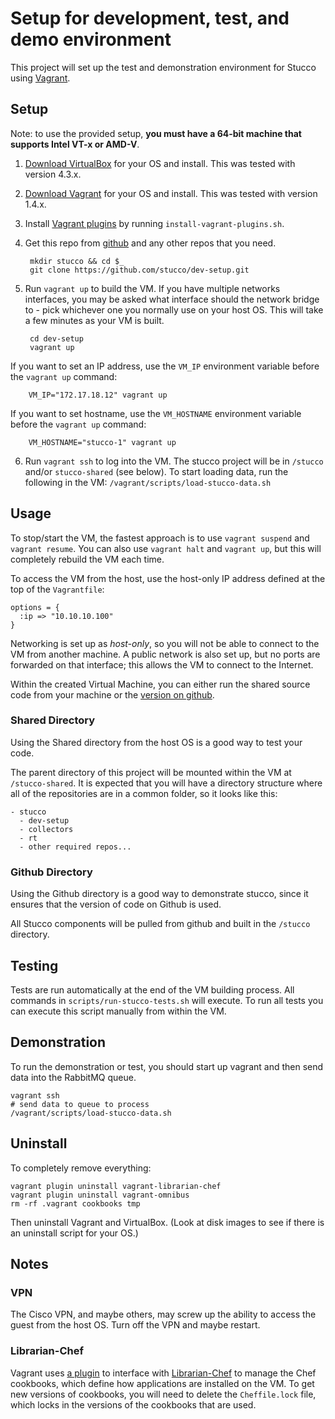
# Setup for development, test, and demo environment

This project will set up the test and demonstration environment for Stucco using [Vagrant](http://www.vagrantup.com/). 

## Setup

Note: to use the provided setup, **you must have a 64-bit machine that supports Intel VT-x or AMD-V**.

1. [Download VirtualBox](https://www.virtualbox.org/wiki/Downloads) for your OS and install. This was tested with version 4.3.x.
2. [Download Vagrant](http://www.vagrantup.com/downloads.html) for your OS and install. This was tested with version 1.4.x.
3. Install [Vagrant plugins](http://docs.vagrantup.com/v2/plugins/index.html) by running `install-vagrant-plugins.sh`. 
4. Get this repo from [github](https://github.com/stucco/dev-setup) and any other repos that you need.

        mkdir stucco && cd $_
        git clone https://github.com/stucco/dev-setup.git
      
5. Run `vagrant up` to build the VM. If you have multiple networks interfaces, you may be asked what interface should the network bridge to - pick whichever one you normally use on your host OS. This will take a few minutes as your VM is built. 

        cd dev-setup
        vagrant up

If you want to set an IP address, use the `VM_IP` environment variable before the `vagrant up` command:

        VM_IP="172.17.18.12" vagrant up

If you want to set hostname, use the `VM_HOSTNAME` environment variable before the `vagrant up` command:

        VM_HOSTNAME="stucco-1" vagrant up

6. Run `vagrant ssh` to log into the VM. The stucco project will be in `/stucco` and/or `stucco-shared` (see below). To start loading data, run the following in the VM:  `/vagrant/scripts/load-stucco-data.sh`


## Usage

To stop/start the VM, the fastest approach is to use `vagrant suspend` and `vagrant resume`. You can also use `vagrant halt` and `vagrant up`, but this will completely rebuild the VM each time.

To access the VM from the host, use the  host-only IP address defined at the top of the `Vagrantfile`:

    options = {
      :ip => "10.10.10.100"
    }

Networking is set up as *host-only*, so you will not be able to connect to the VM from another machine. A public network is also set up, but no ports are forwarded on that interface; this allows the VM to connect to the Internet.

Within the created Virtual Machine, you can either run the shared source code from your machine or the [version on github](https://github.com/stucco).

### Shared Directory

Using the Shared directory from the host OS is a good way to test your code. 

The parent directory of this project will be mounted within the VM at `/stucco-shared`. It is expected that you will have a directory structure where all of the repositories are in a common folder, so it looks like this:

    - stucco
      - dev-setup
      - collectors
      - rt
      - other required repos...

###  Github Directory

Using the Github directory is a good way to demonstrate stucco, since it ensures that the version of code on Github is used.

All Stucco components will be pulled from github and built in the `/stucco` directory.


## Testing

Tests are run automatically at the end of the VM building process. All commands in `scripts/run-stucco-tests.sh` will execute. To run all tests you can execute this script manually from within the VM.


## Demonstration

To run the demonstration or test, you should start up vagrant and then send data into the RabbitMQ queue.

    vagrant ssh
    # send data to queue to process
    /vagrant/scripts/load-stucco-data.sh


## Uninstall

To completely remove everything:

    vagrant plugin uninstall vagrant-librarian-chef
    vagrant plugin uninstall vagrant-omnibus
    rm -rf .vagrant cookbooks tmp

Then uninstall Vagrant and VirtualBox. (Look at disk images to see if there is an uninstall script for your OS.)


## Notes

### VPN

The Cisco VPN, and maybe others, may screw up the ability to access the guest from the host OS. Turn off the VPN and maybe restart.

### Librarian-Chef

Vagrant uses [a plugin](https://github.com/jimmycuadra/vagrant-librarian-chef) to interface with [Librarian-Chef](https://github.com/applicationsonline/librarian-chef) to manage the Chef cookbooks, which define how applications are installed on the VM. To get new versions of cookbooks, you will need to delete the `Cheffile.lock` file, which locks in the versions of the cookbooks that are used.
